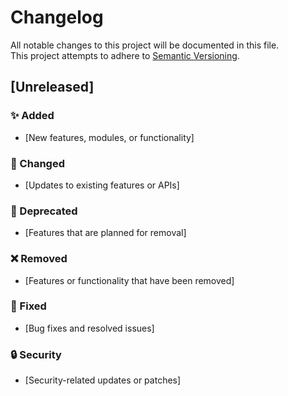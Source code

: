 # Changelog

All notable changes to this project will be documented in this file.  
This project attempts to adhere to [Semantic Versioning](https://semver.org/).

## [Unreleased]

### ✨ Added

- [New features, modules, or functionality]

### 🔄 Changed

- [Updates to existing features or APIs]

### 🛑 Deprecated

- [Features that are planned for removal]

### ❌ Removed

- [Features or functionality that have been removed]

### 🐛 Fixed

- [Bug fixes and resolved issues]

### 🔒 Security

- [Security-related updates or patches]

<!--

---

## [Version X.Y.Z] - YYYY-MM-DD
### ✨ Added
- [New features or improvements]

### 🔄 Changed
- [Updates or improvements to existing functionality]

### 🛑 Deprecated
- [Features or APIs marked as deprecated]

### ❌ Removed
- [Features that have been removed]

### 🐛 Fixed
- [Bugs that have been fixed]

### 🔒 Security
- [Security-related updates]

---

## [Version X.Y.(Z-1)] - YYYY-MM-DD
### ✨ Added
- [New features or modules]

### 🔄 Changed
- [Changes or improvements to existing functionality]

### 🐛 Fixed
- [Bug fixes]

---

## [Older Versions]

For details on earlier versions, see [link to older changelog if applicable](#).

---

### Tips for Updating

- Use emojis to quickly communicate the type of change.
- Keep the file consistent, concise, and readable.
- Add a section for each release or update. -->
